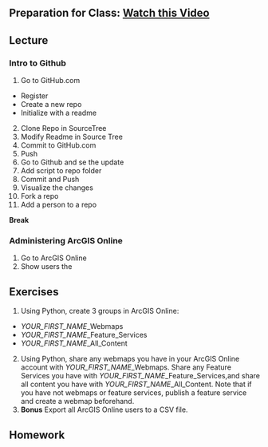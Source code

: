 ## Preparation for Class: [Watch this Video](https://www.youtube.com/watch?v=hWl4WXVZcIQ)

## Lecture
### Intro to Github
1.	Go to GitHub.com
  - Register
  -	Create a new repo
  -	Initialize with a readme
2.	Clone Repo in SourceTree
3.	Modify Readme in Source Tree
4.	Commit to GitHub.com
5.	Push
6.	Go to Github and se the update
7.	Add script to repo folder
8.	Commit and Push
9.	Visualize the changes
10.	Fork a repo
11.	Add a person to a repo

**Break**

### Administering ArcGIS Online
1. Go to ArcGIS Online
2. Show users the 


## Exercises
1. Using Python, create 3 groups in ArcGIS Online: 
 - *YOUR_FIRST_NAME*_Webmaps
 - *YOUR_FIRST_NAME*_Feature_Services
 - *YOUR_FIRST_NAME*_All_Content
2. Using Python, share any webmaps you have in your ArcGIS Online account with *YOUR_FIRST_NAME*_Webmaps. Share any Feature Services you have with *YOUR_FIRST_NAME*_Feature_Services,and share all content you have with *YOUR_FIRST_NAME*_All_Content. Note that if you have not webmaps or feature services, publish a feature service and create a webmap beforehand.
3. **Bonus** Export all ArcGIS Online users to a CSV file.


## Homework
